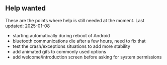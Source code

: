 Help wanted
-----------

These are the points where help is still needed at the moment.
Last updated: 2025-01-08

+ starting automatically during reboot of Android
+ bluetooth communications die after a few hours, need to fix that
+ test the crash/exceptions situations to add more stability
+ add animated gifs to commonly used options
+ add welcome/introduction screen before asking for system permissions